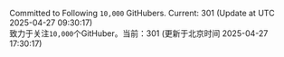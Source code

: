 Committed to Following `10,000` GitHubers. Current: <!-- FOLLOWING_COUNT -->301<!-- FOLLOWING_COUNT --> (Update at UTC <!-- LAST_UPDATED -->2025-04-27 09:30:17<!-- LAST_UPDATED -->)<br>
致力于关注`10,000`个GitHuber。当前：<!-- FOLLOWING_COUNT -->301<!-- FOLLOWING_COUNT --> (更新于北京时间 <!-- LAST_UPDATED_CST -->2025-04-27 17:30:17<!-- LAST_UPDATED_CST -->)
